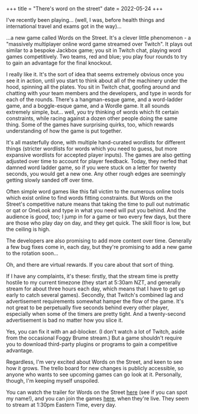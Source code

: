+++
title = "There's word on the street"
date = 2022-05-24
+++

I've recently been playing... (well, I was, before health things and international travel and exams got in the way)...
 
...a new game called Words on the Street. It's a clever little phenomenon - a "massively multiplayer online word game streamed over Twitch". It plays out similar to a bespoke Jackbox game; you sit in Twitch chat, playing word games competitively. Two teams, red and blue; you play four rounds to try to gain an advantage for the final knockout.

I really like it. It's the sort of idea that seems extremely obvious once you see it in action, until you start to think about all of the machinery under the hood, spinning all the plates. You sit in Twitch chat, goofing around and chatting with your team members and the developers, and type in words for each of the rounds. There's a hangman-esque game, and a word-ladder game, and a boggle-esque game, and a Wordle game. It all sounds extremely simple, but... well, *you* try thinking of words which fit certain constraints, while racing against a dozen other people doing the same thing. Some of the games have surprising quirks, too, which rewards understanding of how the game is put together.

It's all masterfully done, with multiple hand-curated wordlists for different things (stricter wordlists for words which you need to guess, but more expansive wordlists for accepted player inputs). The games are also getting adjusted over time to account for player feedback. Today, they nerfed that damned word ladder game, so if you were stuck on a letter for twenty seconds, you would get a new one. Any other rough edges are seemingly getting slowly sanded off over time.

Often simple word games like this fall victim to the numerous online tools which exist online to find words fitting constraints. But Words on the Street's competitive nature means that taking the time to pull out nutrimatic or qat or OneLook and type in what you need will put you behind. And the audience is *good*, too; I jump in for a game or two every few days, but there are those who play day on day, and they get quick. The skill floor is low, but the ceiling is high.

The developers are also promising to add more content over time. Generally a few bug fixes come in, each day, but they're promising to add a new game to the rotation soon...

Oh, and there are virtual rewards. If you care about that sort of thing.

If I have any complaints, it's these: firstly, that the stream time is pretty hostile to my current timezone (they start at 5:30am NZT, and generally stream for about three hours each day, which means that I have to get up early to catch several games). Secondly, that Twitch's combined lag and advertisement requirements somewhat hamper the flow of the game. It's not great to be perpetually five seconds behind every other player, especially when some of the timers are pretty tight. And a twenty-second advertisement is bad no matter how you slice it.

Yes, you can fix it with an ad-blocker. (I don't watch a lot of Twitch, aside from the occasional Foggy Brume stream.) But a game shouldn't require you to download third-party plugins or programs to gain a competitive advantage.

Regardless, I'm very excited about Words on the Street, and keen to see how it grows. The trello board for new changes is publicly accessible, so anyone who wants to see upcoming games can go look at it. Personally, though, I'm keeping myself unspoiled.

You can watch the trailer for Words on the Street [here](https://www.youtube.com/watch?v=IP7R_B6r4UI) (see if you can spot my name!), and you can join the games [here](https://www.twitch.tv/wordsonthestreet), when they're live. They seem to stream at 1:30pm Eastern Time, every day.